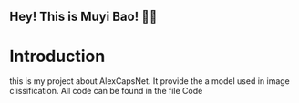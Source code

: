 ## Hey! This is Muyi Bao! 👋👋
# Introduction
this is my project about AlexCapsNet. It provide the a model used in image clissification. 
All code can be found in the file Code
